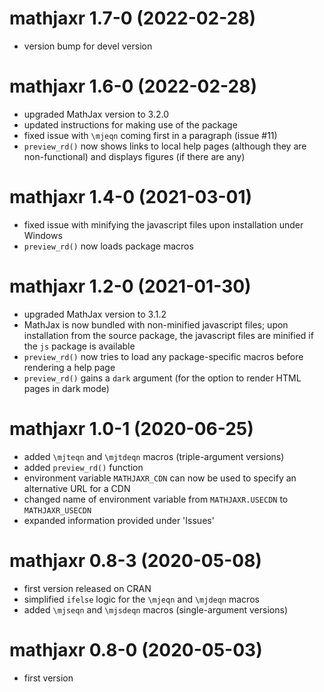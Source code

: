# mathjaxr 1.7-0 (2022-02-28)

* version bump for devel version

# mathjaxr 1.6-0 (2022-02-28)

* upgraded MathJax version to 3.2.0
* updated instructions for making use of the package
* fixed issue with `\mjeqn` coming first in a paragraph (issue #11)
* `preview_rd()` now shows links to local help pages (although they are non-functional) and displays figures (if there are any)

# mathjaxr 1.4-0 (2021-03-01)

* fixed issue with minifying the javascript files upon installation under Windows
* `preview_rd()` now loads package macros

# mathjaxr 1.2-0 (2021-01-30)

* upgraded MathJax version to 3.1.2
* MathJax is now bundled with non-minified javascript files; upon installation from the source package, the javascript files are minified if the `js` package is available
* `preview_rd()` now tries to load any package-specific macros before rendering a help page
* `preview_rd()` gains a `dark` argument (for the option to render HTML pages in dark mode)

# mathjaxr 1.0-1 (2020-06-25)

* added `\mjteqn` and `\mjtdeqn` macros (triple-argument versions)
* added `preview_rd()` function
* environment variable `MATHJAXR_CDN` can now be used to specify an alternative URL for a CDN
* changed name of environment variable from `MATHJAXR.USECDN` to `MATHJAXR_USECDN`
* expanded information provided under 'Issues'

# mathjaxr 0.8-3 (2020-05-08)

* first version released on CRAN
* simplified `ifelse` logic for the `\mjeqn` and `\mjdeqn` macros
* added `\mjseqn` and `\mjsdeqn` macros (single-argument versions)

# mathjaxr 0.8-0 (2020-05-03)

* first version
